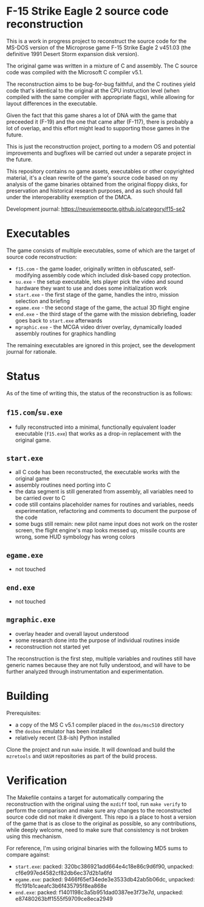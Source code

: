 # F-15 Strike Eagle 2 source code reconstruction

This is a work in progress project to reconstruct the source code for the MS-DOS version of the Microprose game F-15 Strike Eagle 2 v451.03 (the definitive 1991 Desert Storm expansion disk version).

The original game was written in a mixture of C and assembly. The C source code was compiled with the Microsoft C compiler v5.1.

The reconstruction aims to be bug-for-bug faithful, and the C routines yield code that's identical to the original at the CPU instruction level (when compiled with the same compiler with appropriate flags), while allowing for layout differences in the executable.

Given the fact that this game shares a lot of DNA with the game that preceeded it (F-19) and the one that came after (F-117), there is probably a lot of overlap, and this effort might lead to supporting those games in the future.

This is just the reconstruction project, porting to a modern OS and potential improvements and bugfixes will be carried out under a separate project in the future.

This repository contains no game assets, executables or other copyrighted material, it's a clean rewrite of the game's source code based on my analysis of the game binaries obtained from the original floppy disks, for preservation and historical research purposes, and as such should fall under the interoperability exemption of the DMCA.

Development journal: https://neuviemeporte.github.io/category/f15-se2

# Executables

The game consists of multiple executables, some of which are the target of source code reconstruction:

* `f15.com` - the game loader, originally written in obfuscated, self-modifying assembly code which included disk-based copy protection.
* `su.exe` - the setup executable, lets player pick the video and sound hardware they want to use and does some initialization work
* `start.exe` - the first stage of the game, handles the intro, mission selection and briefing
* `egame.exe` - the second stage of the game, the actual 3D flight engine
* `end.exe` - the third stage of the game with the mission debriefing, loader goes back to `start.exe` afterwards
* `mgraphic.exe` - the MCGA video driver overlay, dynamically loaded assembly routines for graphics handling

The remaining executables are ignored in this project, see the development journal for rationale.

# Status

As of the time of writing this, the status of the reconstruction is as follows:

## `f15.com`/`su.exe`

* fully reconstructed into a minimal, functionally equivalent loader executable (`f15.exe`) that works as a drop-in replacement with the original game.

## `start.exe` 

* all C code has been reconstructed, the executable works with the original game
* assembly routines need porting into C
* the data segment is still generated from assembly, all variables need to be carried over to C
* code still contains placeholder names for routines and variables, needs experimentation, refactoring and comments to document the purpose of the code
* some bugs still remain: new pilot name input does not work on the roster screen, the flight engine's map looks messed up, missile counts are wrong, some HUD symbology has wrong colors

## `egame.exe` 

* not touched

## `end.exe`

* not touched

## `mgraphic.exe` 

* overlay header and overall layout understood
* some research done into the purpose of individual routines inside
* reconstruction not started yet

The reconstruction is the first step, multiple variables and routines still have generic names because they are not fully understood, and will have to be further analyzed through instrumentation and experimentation.

# Building

Prerequisites:

* a copy of the MS C v5.1 compiler placed in the `dos/msc510` directory
* the `dosbox` emulator has been installed
* relatively recent (3.8-ish) Python installed

Clone the project and run `make` inside. It will download and build the `mzretools` and `UASM` repositories as part of the build process.

# Verification

The Makefile contains a target for automatically comparing the reconstruction with the original using the `mzdiff` tool, run `make verify` to perform the comparison and make sure any changes to the reconstructed source code did not make it divergent. This repo is a place to host a version of the game that is as close to the original as possible, so any contributions, while deeply welcome, need to make sure that consistency is not broken using this mechanism.

For reference, I'm using original binaries with the following MD5 sums to compare against:

* `start.exe`: packed: 320bc386921add664e4c18e86c9d6f90, unpacked: cf6e997ed4582cf82db6ec37d2b1a6fd
* `egame.exe`: packed: 9466f65ef34ede3e3533db42ab5b06dc, unpacked: ffc191b1caeafc3b6f435795f8ea868e
* `end.exe`: packed: f1401198c3a5b951dad0387ee3f73e7d, unpacked: e87480263bff1555f59709ce8eca2949